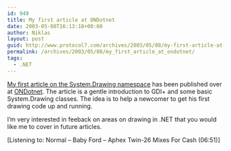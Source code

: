 ```yaml
---
id: 949
title: My first article at ONDotnet
date: 2003-05-08T16:13:18+00:00
author: Niklas
layout: post
guid: http://www.protocol7.com/archives/2003/05/08/my-first-article-at-ondotnet/
permalink: /archives/2003/05/08/my_first_article_at_ondotnet/
tags:
  - .NET
---
```

<div class='microid-abc95a25ed08acace54de72b0fc2d795d55a962c'>
  <p>
    <a href="http://www.oreillynet.com/pub/a/dotnet/2003/05/05/gdiplus.html">My first article on the System.Drawing namespace</a> has been published over at <a href="http://www.ondotnet.com/">ONDotnet</a>. The article is a gentle introduction to GDI+ and some basic System.Drawing classes. The idea is to help a newcomer to get his first drawing code up and running.
  </p>
  
  <p>
    I&#8217;m very interested in feeback on areas on drawing in .NET that you would like me to cover in future articles.
  </p>
  
  <p>
    [Listening to: Normal &#8211; Baby Ford &#8211; Aphex Twin-26 Mixes For Cash (06:51)]
  </p>
</div>